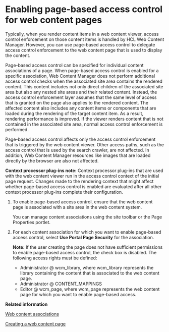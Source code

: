 # Enabling page-based access control for web content pages

Typically, when you render content items in a web content viewer, access control enforcement on those content items is handled by HCL Web Content Manager. However, you can use page-based access control to delegate access control enforcement to the web content page that is used to display the content.

Page-based access control can be specified for individual content associations of a page. When page-based access control is enabled for a specific association, Web Content Manager does not perform additional access control checks when the associated site area contains the rendered content. This content includes not only direct children of the associated site area but also any nested site areas and their related content. Instead, the access control enforcement layer assumes that the same level of access that is granted on the page also applies to the rendered content. The affected content also includes any content items or components that are loaded during the rendering of the target content item. As a result, rendering performance is improved. If the viewer renders content that is not contained in the associated site area, normal access control enforcement is performed.

Page-based access control affects only the access control enforcement that is triggered by the web content viewer. Other access paths, such as the access control that is used by the search crawler, are not affected. In addition, Web Content Manager resources like images that are loaded directly by the browser are also not affected.

**Context processor plug-ins note:** Context processor plug-ins that are used with the web content viewer run in the access control context of the initial page request. Changes made to the rendering context that might affect whether page-based access control is enabled are evaluated after all other context processor plug-ins complete their configuration.

1.  To enable page-based access control, ensure that the web content page is associated with a site area in the web content system.

    You can manage content associations using the site toolbar or the Page Properties portlet.

2.  For each content association for which you want to enable page-based access control, select **Use Portal Page Security** for the association.

    **Note:** If the user creating the page does not have sufficient permissions to enable page-based access control, the check box is disabled. The following access rights must be defined:

    -   Administrator @ wcm\_library, where wcm\_library represents the library containing the content that is associated to the web content page.
    -   Administrator @ CONTENT\_MAPPINGS
    -   Editor @ wcm\_page, where wcm\_page represents the web content page for which you want to enable page-based access.


**Related information**  


[Web content associations](../wcm/wcm_delivery_contentmap_about.md)

[Creating a web content page](../admin-system/mp_wcm_createpage.md)

